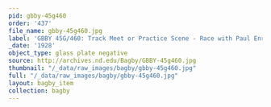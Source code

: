 ```yaml
---
pid: gbby-45g460
order: '437'
file_name: gbby-45g460.jpg
label: 'GBBY 45G/460: Track Meet or Practice Scene - Race with Paul Enright - 1928'
_date: '1928'
object_type: glass plate negative
source: http://archives.nd.edu/Bagby/GBBY-45g460.jpg
thumbnail: "/_data/raw_images/bagby/gbby-45g460.jpg"
full: "/_data/raw_images/bagby/gbby-45g460.jpg"
layout: bagby_item
collection: bagby
---
```

